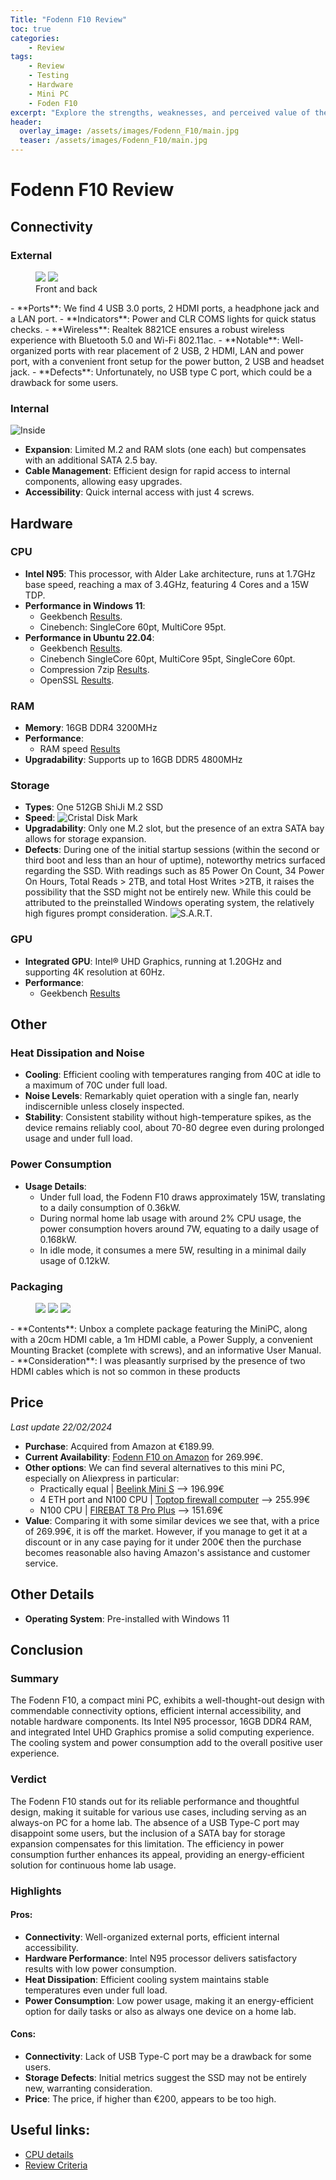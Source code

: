 ```yaml
---
Title: "Fodenn F10 Review"
toc: true
categories:
    - Review
tags:
    - Review
    - Testing
    - Hardware
    - Mini PC
    - Foden F10
excerpt: "Explore the strengths, weaknesses, and perceived value of the Fodenn F10 in our in-depth review, providing a comprehensive overview of its features, performance, and potential drawbacks."
header:
  overlay_image: /assets/images/Fodenn_F10/main.jpg
  teaser: /assets/images/Fodenn_F10/main.jpg
---
```


# Fodenn F10 Review

## Connectivity
### External
<figure class="half">
    <a href="/assets/images/Fodenn_F10/front.jpg"><img src="/assets/images/Fodenn_F10/front.jpg"></a>
    <a href="/assets/images/Fodenn_F10/back.jpg"><img src="/assets/images/Fodenn_F10/back.jpg"></a>
    <figcaption>Front and back</figcaption>
</figure>
- **Ports**: We find 4 USB 3.0 ports, 2 HDMI ports, a headphone jack and a LAN port.
- **Indicators**: Power and CLR COMS lights for quick status checks.
- **Wireless**: Realtek 8821CE ensures a robust wireless experience with Bluetooth 5.0 and Wi-Fi 802.11ac.
- **Notable**: Well-organized ports with rear placement of 2 USB, 2 HDMI, LAN and power port, with a convenient front setup for the power button, 2 USB and headset jack.
- **Defects**: Unfortunately, no USB type C port, which could be a drawback for some users.

### Internal
![Inside](/assets/images/Fodenn_F10/inside.jpg)
- **Expansion**:  Limited M.2 and RAM slots (one each) but compensates with an additional SATA 2.5 bay.
- **Cable Management**: Efficient design for rapid access to internal components, allowing easy upgrades.
- **Accessibility**: Quick internal access with just 4 screws.

## Hardware
### CPU
- **Intel N95**: This processor, with Alder Lake architecture, runs at 1.7GHz base speed, reaching a max of 3.4GHz, featuring 4 Cores and a 15W TDP.
- **Performance in Windows 11**: 
  - Geekbench [Results](https://browser.geekbench.com/v6/cpu/4762636).
  - Cinebench: SingleCore 60pt, MultiCore 95pt.
- **Performance in Ubuntu 22.04**: 
  - Geekbench [Results](https://browser.geekbench.com/v6/cpu/4770770).
  - Cinebench SingleCore 60pt, MultiCore 95pt, SingleCore 60pt.
  - Compression 7zip [Results](https://openbenchmarking.org/result/2402053-NE-COMPRES7Z71).
  - OpenSSL [Results](https://openbenchmarking.org/result/2402051-NE-OPENSSL9622).

### RAM
- **Memory**: 16GB DDR4 3200MHz
- **Performance**:
  - RAM speed [Results](https://openbenchmarking.org/result/2402054-NE-RAMSPEED498)
- **Upgradability**: Supports up to 16GB DDR5 4800MHz

### Storage
- **Types**: One 512GB ShiJi M.2 SSD
- **Speed**: ![Cristal Disk Mark](/assets/images/Fodenn_F10/CDisk2.png)
- **Upgradability**: Only one M.2 slot, but the presence of an extra SATA bay allows for storage expansion.
- **Defects**: During one of the initial startup sessions (within the second or third boot and less than an hour of uptime), noteworthy metrics surfaced regarding the SSD. With readings such as 85 Power On Count, 34 Power On Hours, Total Reads > 2TB, and total Host Writes >2TB, it raises the possibility that the SSD might not be entirely new. While this could be attributed to the preinstalled Windows operating system, the relatively high figures prompt consideration.
![S.A.R.T.](/assets/images/Fodenn_F10/S.M.A.R.T.png)

### GPU
- **Integrated GPU**: Intel® UHD Graphics, running at 1.20GHz and supporting 4K resolution at 60Hz.
- **Performance**:
  - Geekbench [Results](https://browser.geekbench.com/v6/compute/1715331)

## Other
### Heat Dissipation and Noise
- **Cooling**: Efficient cooling with temperatures ranging from 40C at idle to a maximum of 70C under full load.
- **Noise Levels**: Remarkably quiet operation with a single fan, nearly indiscernible unless closely inspected.
- **Stability**: Consistent stability without high-temperature spikes, as the device remains reliably cool, about 70-80 degree even during prolonged usage and under full load.

### Power Consumption
- **Usage Details**:
  - Under full load, the Fodenn F10 draws approximately 15W, translating to a daily consumption of 0.36kW.
  - During normal home lab usage with around 2% CPU usage, the power consumption hovers around 7W, equating to a daily usage of 0.168kW.
  - In idle mode, it consumes a mere 5W, resulting in a minimal daily usage of 0.12kW.

### Packaging
<figure class="third">
    <a href="/assets/images/Fodenn_F10/box.jpg"><img src="/assets/images/Fodenn_F10/box.jpg"></a>
    <a href="/assets/images/Fodenn_F10/box_open.jpg"><img src="/assets/images/Fodenn_F10/box_open.jpg"></a>
    <a href="/assets/images/Fodenn_F10/content.jpg"><img src="/assets/images/Fodenn_F10/content.jpg"></a>
</figure>
- **Contents**: Unbox a complete package featuring the MiniPC, along with a 20cm HDMI cable, a 1m HDMI cable, a Power Supply, a convenient Mounting Bracket (complete with screws), and an informative User Manual.
- **Consideration**: I was pleasantly surprised by the presence of two HDMI cables which is not so common in these products

## Price
_Last update 22/02/2024_
- **Purchase**: Acquired from Amazon at €189.99.
- **Current Availability**: [Fodenn F10 on Amazon](https://www.amazon.it/dp/B0CJNBVZC2?&_encoding=UTF8&tag=magform-21&linkCode=ur2&linkId=784afe9457c30904d3b7bf4998c9c7c1&camp=3414&creative=21718) for 269.99€.
- **Other options**: We can find several alternatives to this mini PC, especially on Aliexpress in particular:
  - Practically equal | [Beelink Mini S](https://a.aliexpress.com/_EJUSurB) --> 196.99€
  - 4 ETH port and N100 CPU | [Toptop  firewall computer](https://a.aliexpress.com/_Eukcpeh) --> 255.99€
  - N100 CPU |  [FIREBAT T8 Pro Plus](https://a.aliexpress.com/_EHjwuTn) --> 151.69€
- **Value**: Comparing it with some similar devices we see that, with a price of 269.99€, it is off the market. However, if you manage to get it at a discount or in any case paying for it under 200€ then the purchase becomes reasonable also having Amazon's assistance and customer service.

## Other Details
- **Operating System**: Pre-installed with Windows 11

## Conclusion

### Summary
The Fodenn F10, a compact mini PC, exhibits a well-thought-out design with commendable connectivity options, efficient internal accessibility, and notable hardware components. Its Intel N95 processor, 16GB DDR4 RAM, and integrated Intel UHD Graphics promise a solid computing experience. The cooling system and power consumption add to the overall positive user experience.

### Verdict
The Fodenn F10 stands out for its reliable performance and thoughtful design, making it suitable for various use cases, including serving as an always-on PC for a home lab. The absence of a USB Type-C port may disappoint some users, but the inclusion of a SATA bay for storage expansion compensates for this limitation. The efficiency in power consumption further enhances its appeal, providing an energy-efficient solution for continuous home lab usage.

### Highlights
#### Pros:
- **Connectivity**: Well-organized external ports, efficient internal accessibility.
- **Hardware Performance**: Intel N95 processor delivers satisfactory results with low power consumption.
- **Heat Dissipation**: Efficient cooling system maintains stable temperatures even under full load.
- **Power Consumption**: Low power usage, making it an energy-efficient option for daily tasks or also as always one device on a home lab.
#### Cons:
- **Connectivity**: Lack of USB Type-C port may be a drawback for some users.
- **Storage Defects**: Initial metrics suggest the SSD may not be entirely new, warranting consideration.
- **Price**: The price, if higher than €200, appears to be too high.

## Useful links:
- [CPU details](https://www.intel.com/content/www/us/en/products/sku/231800/intel-processor-n95-6m-cache-up-to-3-40-ghz/specifications.html)
- [Review Criteria](https://magform.dev/review/review-criteria/)